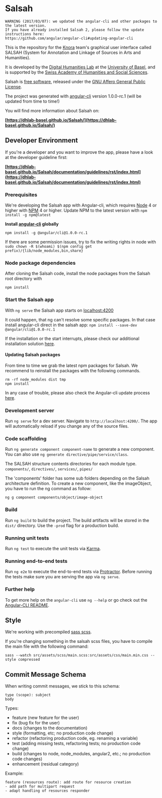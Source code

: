 # Salsah

```
WARNING (2017/03/07): we updated the angular-cli and other packages to the latest version.
If you have already installed Salsah 2, please follow the update instructions here: 
https://github.com/angular/angular-cli#updating-angular-cli
```

This is the repository for the [Knora](https://github.com/dhlab-basel/Knora) team's 
graphical user interface called SALSAH (System for Annotation and Linkage of Sources in Arts and Humanities).

It is developed by the [Digital Humanities Lab](http://www.dhlab.unibas.ch/) at the [University of Basel](https://www.unibas.ch/en.html), and is supported by the [Swiss Academy of Humanities and Social Sciences](http://www.sagw.ch/en/sagw.html).

Salsah is [free software](http://www.gnu.org/philosophy/free-sw.en.html), released under the [GNU Affero General Public License](http://www.gnu.org/licenses/agpl-3.0.en.html).

The project was generated with [angular-cli](https://github.com/angular/angular-cli) version 1.0.0-rc.1 (will be updated from time to time!)

You will find more information about Salsah on: 

**[https://dhlab-basel.github.io/Salsah/](https://dhlab-basel.github.io/Salsah/)**


## Developer Environment

If you're a developer and you want to improve the app, please have a look at the developer guideline first:

**[https://dhlab-basel.github.io/Salsah/documentation/guidelines/rst/index.html](https://dhlab-basel.github.io/Salsah/documentation/guidelines/rst/index.html)**

### Prerequisites

We're developing the Salsah app with Angular-cli, which requires [Node](https://nodejs.org/en/download/) 4 or higher with [NPM](https://www.npmjs.com) 4 or higher. Update NPM to the latest version with `npm install -g npm@latest` 

**Install [angular-cli](https://github.com/angular/angular-cli) globally**

`npm install -g @angular/cli@1.0.0-rc.1`

If there are some permission issues, try to fix the writing rights in node with `sudo chown -R $(whoami) $(npm config get prefix)/{lib/node_modules,bin,share}`

### Node package dependencies 
After cloning the Salsah code, install the node packages from the Salsah root directory with

`npm install`

### Start the Salsah app
With `ng serve` the Salsah app starts on [localhost:4200](http://localhost:4200)

It could happen, that ng can't resolve some specific packages. In that case install angular-cli direct in the salsah app: 
`npm install --save-dev @angular/cli@1.0.0-rc.1`


If the installation or the start interrupts, please check our additional installation solution [here](https://dhlab-basel.github.io/Salsah/documentation/guidelines/rst/salsah2/installation/index.html#issues-with-angular-cli).


#### Updating Salsah packages
From time to time we grab the latest npm packages for Salsah. 
We recommend to reinstall the packages with the following commands.

```
rm -rf node_modules dist tmp
npm install

```

In any case of trouble, please also check the Angular-cli update process [here](https://github.com/angular/angular-cli#updating-angular-cli).

### Development server
Run `ng serve` for a dev server. Navigate to `http://localhost:4200/`. The app will automatically reload if you change any of the source files.

### Code scaffolding

Run `ng generate component component-name` to generate a new component. You can also use `ng generate directive/pipe/service/class`.

The SALSAH structure contents directories for each module type.
 `components/`, `directives/`, `services/`, `pipes/` 
 
 The 'components' folder has some sub folders depending on the Salsah architecture definition. To create a new component, like the imageObject, you have to run the ng command as follow:
  
 `ng g component components/object/image-object`


### Build

Run `ng build` to build the project. The build artifacts will be stored in the `dist/` directory. Use the `-prod` flag for a production build.

### Running unit tests

Run `ng test` to execute the unit tests via [Karma](https://karma-runner.github.io).

### Running end-to-end tests

Run `ng e2e` to execute the end-to-end tests via [Protractor](http://www.protractortest.org/).
Before running the tests make sure you are serving the app via `ng serve`.

### Further help

To get more help on the `angular-cli` use `ng --help` or go check out the [Angular-CLI README](https://github.com/angular/angular-cli/blob/master/README.md).

## Style
We're working with precompiled [sass scss](http://sass-lang.com/).
 
If you're changing something in the salsah scss files, you have to compile the main file with the following command:

```
sass --watch src/assets/scss/main.scss:src/assets/css/main.min.css --style compressed
```


## Commit Message Schema

When writing commit messages, we stick to this schema:

```
type (scope): subject
body
```


Types:

- feature (new feature for the user)
- fix (bug fix for the user)
- docs (changes to the documentation)
- style (formatting, etc; no production code change)
- refactor (refactoring production code, eg. renaming a variable)
- test (adding missing tests, refactoring tests; no production code change)
- build (changes to node, node_modules, angular2, etc.; no production code changes)
- enhancement (residual category)

Example:

```
feature (resources route): add route for resource creation
- add path for multipart request
- adapt handling of resources responder

```

